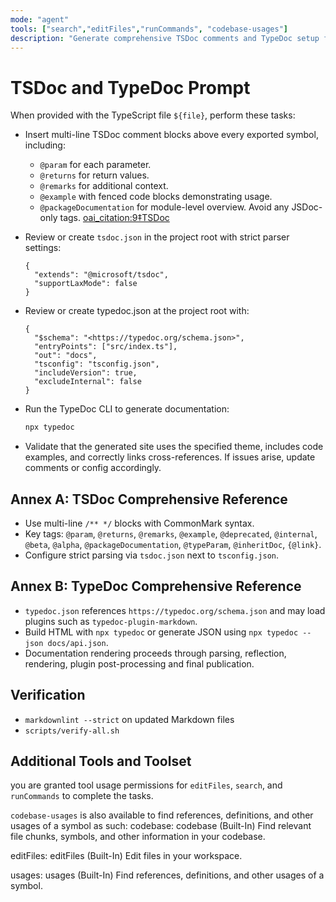 ```yaml
---
mode: "agent"
tools: ["search","editFiles","runCommands", "codebase-usages"]
description: "Generate comprehensive TSDoc comments and TypeDoc setup for a TypeScript module"
---
```


# TSDoc and TypeDoc Prompt

When provided with the TypeScript file `${file}`, perform these tasks:

- Insert multi-line TSDoc comment blocks above every exported symbol, including:
  - `@param` for each parameter.
  - `@returns` for return values.
  - `@remarks` for additional context.
  - `@example` with fenced code blocks demonstrating usage.
  - `@packageDocumentation` for module-level overview.
  Avoid any JSDoc-only tags.  [oai_citation:9‡TSDoc](https://tsdoc.org/?utm_source=chatgpt.com)

- Review or create `tsdoc.json` in the project root with strict parser settings:

  ```jsonc
  {
    "extends": "@microsoft/tsdoc",
    "supportLaxMode": false
  }
  ```

- Review or create typedoc.json at the project root with:

  ```jsonc
  {
    "$schema": "<https://typedoc.org/schema.json>",
    "entryPoints": ["src/index.ts"],
    "out": "docs",
    "tsconfig": "tsconfig.json",
    "includeVersion": true,
    "excludeInternal": false
  }
  ```

- Run the TypeDoc CLI to generate documentation:

  ```bash
  npx typedoc
  ```

- Validate that the generated site uses the specified theme, includes code examples, and correctly links cross-references. If issues arise, update comments or config accordingly.

## Annex A: TSDoc Comprehensive Reference

- Use multi-line `/** */` blocks with CommonMark syntax.
- Key tags: `@param`, `@returns`, `@remarks`, `@example`, `@deprecated`,
  `@internal`, `@beta`, `@alpha`, `@packageDocumentation`, `@typeParam`,
  `@inheritDoc`, `{@link}`.
- Configure strict parsing via `tsdoc.json` next to `tsconfig.json`.

## Annex B: TypeDoc Comprehensive Reference

- `typedoc.json` references `https://typedoc.org/schema.json` and may load
  plugins such as `typedoc-plugin-markdown`.
- Build HTML with `npx typedoc` or generate JSON using
  `npx typedoc --json docs/api.json`.
- Documentation rendering proceeds through parsing, reflection, rendering,
  plugin post-processing and final publication.

## Verification

- `markdownlint --strict` on updated Markdown files
- `scripts/verify-all.sh`

## Additional Tools and Toolset

you are granted tool usage permissions for `editFiles`, `search`, and `runCommands` to complete the tasks.

`codebase-usages` is also available to find references, definitions, and other usages of a symbol as such:
  codebase: codebase (Built-In)
  Find relevant file chunks, symbols, and other information in your codebase.

  editFiles: editFiles (Built-In)
  Edit files in your workspace.

  usages: usages (Built-In)
  Find references, definitions, and other usages of a symbol.
